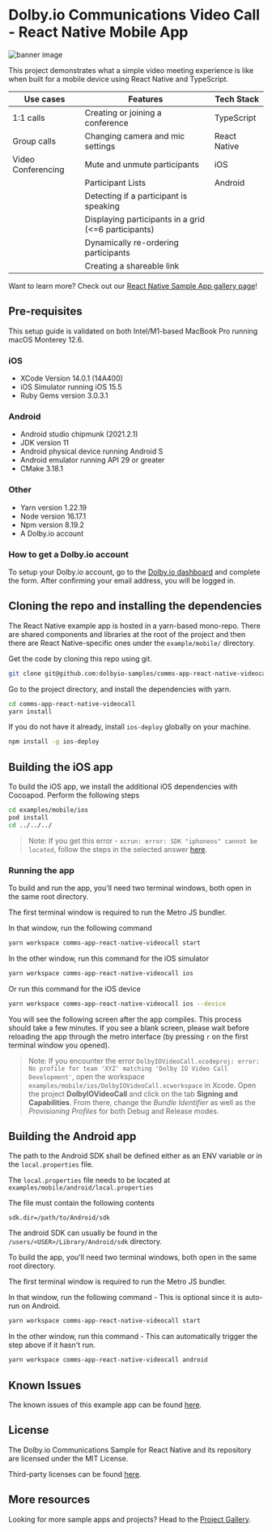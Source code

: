 # Dolby.io Communications Video Call - React Native Mobile App

![banner image](documentation/assets/banner%20image.png)

This project demonstrates what a simple video meeting experience is like when built for a mobile device using React Native and TypeScript. 

| Use cases          | Features                                             | Tech Stack   |
| ------------------ | ---------------------------------------------------- | ------------ |
| 1:1 calls          | Creating or joining a conference                     | TypeScript   |
| Group calls        | Changing camera and mic settings                     | React Native |
| Video Conferencing | Mute and unmute participants                         | iOS          |
|                    | Participant Lists                                    | Android      |
|                    | Detecting if a participant is speaking               |              |
|                    | Displaying participants in a grid (<=6 participants) |              |
|                    | Dynamically re-ordering participants                 |              |
|                    | Creating a shareable link                            |              |

Want to learn more? Check out our [React Native Sample App gallery page](https://docs.dolby.io/communications-apis/docs/sample-apps-react-native)!

## Pre-requisites

This setup guide is validated on both Intel/M1-based MacBook Pro running macOS Monterey 12.6.

### iOS

* XCode Version 14.0.1 (14A400)
* iOS Simulator running iOS 15.5
* Ruby Gems version 3.0.3.1

### Android

* Android studio chipmunk (2021.2.1)
* JDK version 11
* Android physical device running Android S
* Android emulator running API 29 or greater
* CMake 3.18.1

### Other

* Yarn version 1.22.19
* Node version 16.17.1
* Npm version 8.19.2
* A Dolby.io account

### How to get a Dolby.io account

To setup your Dolby.io account, go to the [Dolby.io dashboard](https://dashboard.dolby.io/signup/) and complete the form. After confirming your email address, you will be logged in.  

## Cloning the repo and installing the dependencies

The React Native example app is hosted in a yarn-based mono-repo. There are shared components and libraries at the root of the project and then there are React Native-specific ones under the `example/mobile/` directory.

Get the code by cloning this repo using git.

```bash
git clone git@github.com:dolbyio-samples/comms-app-react-native-videocall.git
```

Go to the project directory, and install the dependencies with yarn.

```bash
cd comms-app-react-native-videocall
yarn install
```

If you do not have it already, install `ios-deploy` globally on your machine.

```bash
npm install -g ios-deploy
```

## Building the iOS app

To build the iOS app, we install the additional iOS dependencies with Cocoapod. Perform the following steps

```bash
cd examples/mobile/ios
pod install
cd ../../../
```

> Note: If you get this error - `xcrun: error: SDK "iphoneos" cannot be located`, follow the steps in the selected answer [here](https://stackoverflow.com/questions/68565356/xcrun-error-sdk-iphoneos-cannot-be-located).

### Running the app

To build and run the app, you'll need two terminal windows, both open in the same root directory.

The first terminal window is required to run the Metro JS bundler.

In that window, run the following command

```bash
yarn workspace comms-app-react-native-videocall start 
```

In the other window, run this command for the iOS simulator

```bash
yarn workspace comms-app-react-native-videocall ios
```

Or run this command for the iOS device

```bash
yarn workspace comms-app-react-native-videocall ios --device
```

You will see the following screen after the app compiles. This process should take a few minutes. If you see a blank screen, please wait before reloading the app through the metro interface (by pressing `r` on the first terminal window you opened).

> Note: If you encounter the error `DolbyIOVideoCall.xcodeproj: error: No profile for team 'XYZ' matching 'Dolby IO Video Call Development'`, open the workspace `examples/mobile/ios/DolbyIOVideoCall.xcworkspace` in Xcode. Open the project **DolbyIOVideoCall** and click on the tab **Signing and Capabilities**. From there, change the *Bundle Identifier* as well as the *Provisioning Profiles* for both Debug and Release modes.

## Building the Android app

The path to the Android SDK shall be defined either as an ENV variable or in the `local.properties` file.

The `local.properties` file needs to be located at `examples/mobile/android/local.properties`

The file must contain the following contents

```properties
sdk.dir=/path/to/Android/sdk
```

The android SDK can usually be found in the `/users/<USER>/Library/Android/sdk` directory.

To build the app, you'll need two terminal windows, both open in the same root directory.

The first terminal window is required to run the Metro JS bundler.

In that window, run the following command - This is optional since it is auto-run on Android.

```bash
yarn workspace comms-app-react-native-videocall start
```

In the other window, run this command - This can automatically trigger the step above if it hasn't run.

```bash
yarn workspace comms-app-react-native-videocall android
```

## Known Issues

The known issues of this example app can be found [here](KNOWN-ISSUES.md).

## License

The Dolby.io Communications Sample for React Native and its repository are licensed under the MIT License.

Third-party licenses can be found [here](third-party-licenses.json).

## More resources

Looking for more sample apps and projects? Head to the [Project Gallery](https://docs.dolby.io/communications-apis/page/gallery).
